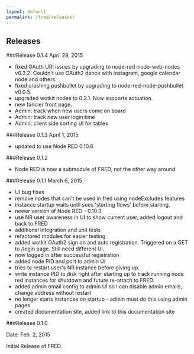 ```yaml
---
layout: default
permalink: /fred/releases/
---
```

## Releases

###Release 0.1.4
April 28, 2015

- fixed OAuth URI issues by upgrading to node-red-node-web-nodes v0.3.2.  Couldn't use OAuth2 dance with instagram, google calendar node and others.
- fixed crashing pushbullet by upgrading to node-red-node-pushbullet v0.0.5.  
- upgraded wotkit nodes to 0.2.1.  Now supports actuation.
- new fancier front page.
- Admin: track when new users come on board
- Admin: track new user login time
- Admin: client side sorting UI for tables

###Release 0.1.3
April 1, 2015

- updated to use Node RED 0.10.6

###Release 0.1.2
- Node RED is now a submodule of FRED, not the other way around

###Release 0.1.1
March 6, 2015

- UI bug fixes
- remove nodes that can't be used in fred using nodeExcludes features
- instance startup waits until sees 'starting flows' before starting.
- newer version of Node RED - 0.10.3
- use NR user awareness in UI to show current user, added logout and back to FRED
- additional integration and unit tests
- refactored modules for easier testing
- added wotkit OAuth2 sign on and auto registration. Triggered on a GET to /login page. Still need different UI.
- now logged in after successful registration
- added node PID and port to admin UI
- tries to restart user's NR instance before giving up.
- write instance PID to disk right after starting up to track running node red instances for shutdown and future re-attach to FRED.
- added admin email config to admin UI so I can disable admin emails, change address without restart
- no longer starts instances on startup - admin must do this using admin pages
- created documentation site, added link to this documentation site

###Release 0.1.0

Date: Feb. 2, 2015

Initial Release of FRED.
